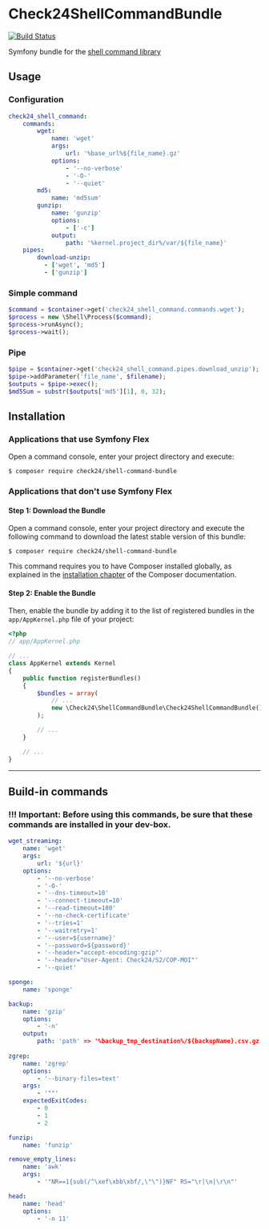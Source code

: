 Check24ShellCommandBundle
=========================

[![Build Status](https://travis-ci.org/CHECK24/Check24ShellCommandBundle.svg?branch=master)](https://travis-ci.org/CHECK24/Check24ShellCommandBundle)

Symfony bundle for the [shell command library](https://github.com/sp4ceb4r/shell-command)

Usage
-----

### Configuration

```yaml
check24_shell_command:
    commands:
        wget:
            name: 'wget'
            args:
                url: '%base_url%${file_name}.gz'
            options:
                - '--no-verbose'
                - '-O-'
                - '--quiet'
        md5:
            name: 'md5sum'
        gunzip:
            name: 'gunzip'
            options:
                - ['-c']
            output:
                path: '%kernel.project_dir%/var/${file_name}'
    pipes:
        download-unzip:
          - ['wget', 'md5']
          - ['gunzip']
```

### Simple command

```php
$command = $container->get('check24_shell_command.commands.wget');
$process = new \Shell\Process($command);
$process->runAsync();
$process->wait();
```

### Pipe

```php
$pipe = $container->get('check24_shell_command.pipes.download_unzip');
$pipe->addParameter('file_name', $filename);
$outputs = $pipe->exec();
$md5Sum = substr($outputs['md5'][1], 0, 32);
```

Installation
------------

### Applications that use Symfony Flex

Open a command console, enter your project directory and execute:

```console
$ composer require check24/shell-command-bundle
```

### Applications that don't use Symfony Flex

#### Step 1: Download the Bundle

Open a command console, enter your project directory and execute the
following command to download the latest stable version of this bundle:

```console
$ composer require check24/shell-command-bundle
```

This command requires you to have Composer installed globally, as explained
in the [installation chapter](https://getcomposer.org/doc/00-intro.md)
of the Composer documentation.

#### Step 2: Enable the Bundle

Then, enable the bundle by adding it to the list of registered bundles
in the `app/AppKernel.php` file of your project:

```php
<?php
// app/AppKernel.php

// ...
class AppKernel extends Kernel
{
    public function registerBundles()
    {
        $bundles = array(
            // ...
            new \Check24\ShellCommandBundle\Check24ShellCommandBundle(),
        );

        // ...
    }

    // ...
}
```

-------------------------------------------------------------------
## Build-in commands
### !!! Important: Before using this commands, be sure that these commands are installed in your dev-box.

```yaml
wget_streaming:
    name: 'wget'
    args:
        url: '${url}'
    options:
        - '--no-verbose'
        - '-O-'
        - '--dns-timeout=10'
        - '--connect-timeout=10'
        - '--read-timeout=180'
        - '--no-check-certificate'
        - '--tries=1'
        - '--waitretry=1'
        - '--user=${username}'
        - '--password=${password}'
        - '--header="accept-encoding:gzip"'
        - '--header="User-Agent: Check24/S2/COP-MOI"'
        - '--quiet'

sponge:
    name: 'sponge'

backup:
    name: 'gzip'
    options:
        - '-n'
    output:
        path: 'path' => '%backup_tmp_destination%/${backupName}.csv.gz'
        
zgrep:
    name: 'zgrep'
    options:
        - '--binary-files=text'
    args:
        - '""'
    expectedExitCodes:
        - 0
        - 1
        - 2

funzip:
    name: 'funzip'

remove_empty_lines:
    name: 'awk'
    args:
        - '"NR==1{sub(/^\xef\xbb\xbf/,\"\")}NF" RS="\r|\n|\r\n"'

head:
    name: 'head'
    options:
        - '-n 11'
```